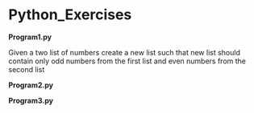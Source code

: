 # Python_Exercises


**Program1.py**

Given a two list of numbers create a new list such that 
new list should contain only odd numbers from the first list 
and even numbers from the second list



**Program2.py**




**Program3.py**
